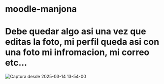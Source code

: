# moodle-manjona










# Debe quedar algo asi una vez que editas la foto, mi perfil queda asi con una foto mi infromacion, mi correo etc...

![Captura desde 2025-03-14 13-54-00](https://github.com/user-attachments/assets/ab63a519-4dcb-4706-abb1-ff4dad903078)
